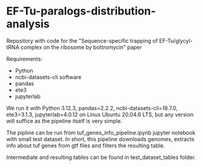 # EF-Tu-paralogs-distribution-analysis
Repository with code for the "Sequence-specific trapping of EF-Tu/glycyl-tRNA complex on the ribosome by bottromycin" paper

Requirements:
- Python
- ncbi-datasets-cli software
- pandas 
- ete3
- jupyterlab

We run it with Python 3.12.3,  pandas=2.2.2, ncbi-datasets-cli=18.7.0, ete3=3.1.3, jupyterlab=4.0.12 on Linux Ubuntu 20.04.6 LTS, but any version will suffice as the pipeline itself is very simple.

The pipline can be run from tuf_genes_info_pipeline.ipynb jupyter notebook with small test dataset. In short, this pipeline downloads genomes, extracts info about tuf genes from gtf files and filters the resulting table.

Intermediate and resulting tables can be found in test_dataset_tables folder.

